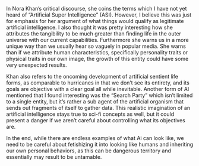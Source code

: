 In Nora Khan’s critical discourse, she coins the terms which I have not yet heard of “Artificial Super Intelligence” (ASI).  However, I believe this was just for emphasis for her argument of what things would qualify as legitimate artificial intelligence.  I also thought it was pretty interesting how she attributes the tangibility to be much greater than finding life in the outer universe with our current capabilities.   Furthermore she warns us in a more unique way than we usually hear so vaguely in popular media.  She warns than if we attribute human characteristics, specifically personality traits or physical traits in our own image, the growth of this entity could have some very unexpected results.

Khan also refers to the oncoming development of artificial sentient life forms, as comparable to hurricanes in that we don’t see its entirety, and its goals are objective with a clear goal all while inevitable.  Another form of AI mentioned that I found interesting was the “Search Party” which isn’t limited to a single entity, but it’s rather a sub agent of the artificial organism that sends out fragments of itself to gather data.  This realistic imagination of an artificial intelligence stays true to sci-fi concepts as well, but it could present a danger if we aren’t careful about controlling what its objectives are.

In the end, while there are endless examples of what Ai can look like, we need to be careful about fetishizing it into looking like humans and inheriting our own personal behaviors, as this can be dangerous territory and essentially may result to be untamable.

